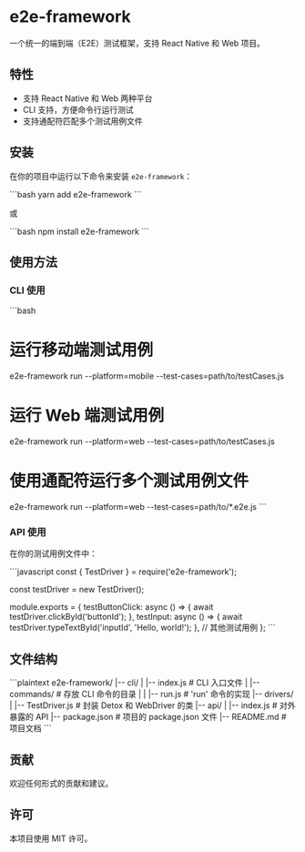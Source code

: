 # e2e-framework

一个统一的端到端（E2E）测试框架，支持 React Native 和 Web 项目。

## 特性

- 支持 React Native 和 Web 两种平台
- CLI 支持，方便命令行运行测试
- 支持通配符匹配多个测试用例文件

## 安装

在你的项目中运行以下命令来安装 `e2e-framework`：

\`\`\`bash
yarn add e2e-framework
\`\`\`

或

\`\`\`bash
npm install e2e-framework
\`\`\`

## 使用方法

### CLI 使用

\`\`\`bash

# 运行移动端测试用例

e2e-framework run --platform=mobile --test-cases=path/to/testCases.js

# 运行 Web 端测试用例

e2e-framework run --platform=web --test-cases=path/to/testCases.js

# 使用通配符运行多个测试用例文件

e2e-framework run --platform=web --test-cases=path/to/\*.e2e.js
\`\`\`

### API 使用

在你的测试用例文件中：

\`\`\`javascript
const { TestDriver } = require('e2e-framework');

const testDriver = new TestDriver();

module.exports = {
testButtonClick: async () => {
await testDriver.clickById('buttonId');
},
testInput: async () => {
await testDriver.typeTextById('inputId', 'Hello, world!');
},
// 其他测试用例
};
\`\`\`

## 文件结构

\`\`\`plaintext
e2e-framework/
|-- cli/
| |-- index.js # CLI 入口文件
| |-- commands/ # 存放 CLI 命令的目录
| | |-- run.js # 'run' 命令的实现
|-- drivers/
| |-- TestDriver.js # 封装 Detox 和 WebDriver 的类
|-- api/
| |-- index.js # 对外暴露的 API
|-- package.json # 项目的 package.json 文件
|-- README.md # 项目文档
\`\`\`

## 贡献

欢迎任何形式的贡献和建议。

## 许可

本项目使用 MIT 许可。
